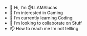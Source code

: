 - 👋 Hi, I’m @LLAMAlucas
- 👀 I’m interested in Gaming
- 🌱 I’m currently learning Coding
- 💞️ I’m looking to collaborate on Stuff
- 📫 How to reach me Im not tellling

<!---
LLAMAlucas/LLAMAlucas is a ✨ special ✨ repository because its `README.md` (this file) appears on your GitHub profile.
You can click the Preview link to take a look at your changes.
--->
